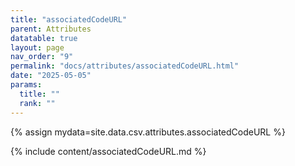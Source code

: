 ```yaml
---
title: "associatedCodeURL"
parent: Attributes
datatable: true
layout: page
nav_order: "9"
permalink: "docs/attributes/associatedCodeURL.html"
date: "2025-05-05"
params:
  title: ""
  rank: ""
---
```

{% assign mydata=site.data.csv.attributes.associatedCodeURL %} 

{% include content/associatedCodeURL.md %}
